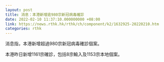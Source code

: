 ```yaml
---
layout: post
title: 消息：本港新增逾980宗新冠病毒確診
date: 2022-02-10 11:37:10.000000000 +08:00
link: https://news.rthk.hk/rthk/ch/component/k2/1632925-20220210.htm
categories: rthk
---
```


消息指，本港新增超過980宗新冠病毒確診個案。

本港昨日新增1161宗確診，包括8宗輸入及1153宗本地個案。
